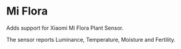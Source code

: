 # Mi Flora

Adds support for Xiaomi Mi Flora Plant Sensor.

The sensor reports Luminance, Temperature, Moisture and Fertility.